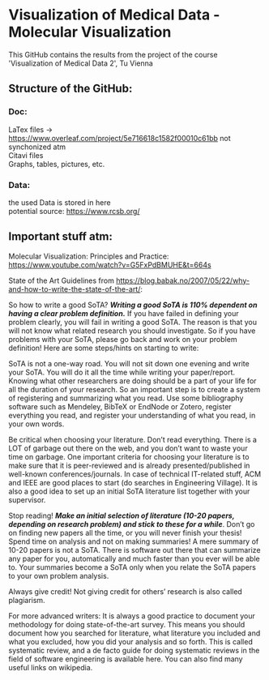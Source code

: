 # Visualization of Medical Data  - Molecular Visualization

This GitHub contains the results from the project of the course 'Visualization of Medical Data 2', Tu Vienna


## Structure of the GitHub:
### Doc:
  LaTex files ->   https://www.overleaf.com/project/5e716618c1582f00010c61bb not synchonized atm  
  Citavi files  
  Graphs, tables, pictures, etc.  

### Data:
  the used Data is stored in here  
  potential source: https://www.rcsb.org/
  

## Important stuff atm:
Molecular Visualization: Principles and Practice: https://www.youtube.com/watch?v=G5FxPdBMUHE&t=664s
  
State of the Art Guidelines from https://blog.babak.no/2007/05/22/why-and-how-to-write-the-state-of-the-art/:

So how to write a good SoTA? ***Writing a good SoTA is 110% dependent on having a clear problem definition.*** If you have failed in defining your problem clearly, you will fail in writing a good SoTA. The reason is that you will not know what related research you should investigate. So if you have problems with your SoTA, please go back and work on your problem definition! Here are some steps/hints on starting to write:

   SoTA is not a one-way road. You will not sit down one evening and write your SoTA. You will do it all the time while writing your paper/report. Knowing what other researchers are doing should be a part of your life for all the duration of your research. So an important step is to create a system of registering and summarizing what you read. Use some bibliography software such as Mendeley, BibTeX or EndNode or Zotero, register everything you read, and register your understanding of what you read, in your own words.
   
   Be critical when choosing your literature. Don’t read everything. There is a LOT of garbage out there on the web, and you don’t want to waste your time on garbage. One important criteria for choosing your literature is to make sure that it is peer-reviewed and is already presented/published in well-known conferences/journals. In case of technical IT-related stuff, ACM and IEEE are good places to start (do searches in Engineering Village). It is also a good idea to set up an initial SoTA literature list together with your supervisor.
    
   Stop reading! ***Make an initial selection of literature (10-20 papers, depending on research problem) and stick to these for a while***. Don’t go on finding new papers all the time, or you will never finish your thesis!
    Spend time on analysis and not on making summaries! A mere summary of 10-20 papers is not a SoTA. There is software out there that can summarize any paper for you, automatically and much faster than you ever will be able to. Your summaries become a SoTA only when you relate the SoTA papers to your own problem analysis.
    
   Always give credit! Not giving credit for others’ research is also called plagiarism.
   
   For more advanced writers: It is always a good practice to document your methodology for doing state-of-the-art survey. This means you should document how you searched for literature, what literature you included and what you excluded, how you did your analysis and so forth. This is called systematic review, and a de facto guide for doing systematic reviews in the field of software engineering is available here. You can also find many useful links on wikipedia.


